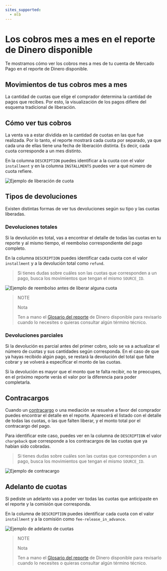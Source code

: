 ```yaml
---
sites_supported:
  - mlb
---
```


# Los cobros mes a mes en el reporte de Dinero disponible

Te mostramos cómo ver los cobros mes a mes de tu cuenta de Mercado Pago en el reporte de Dinero disponible.

## Movimientos de tus cobros mes a mes

La cantidad de cuotas que elige el comprador determina la cantidad de pagos que recibes. Por esto, la visualización de los pagos difiere del esquema tradicional de liberación.

## Cómo ver tus cobros

La venta va a estar dividida en la cantidad de cuotas en las que fue realizada. Por lo tanto, el reporte mostrará cada cuota por separado, ya que cada una de ellas tiene una fecha de liberación distinta. Es decir, cada cuota corresponde a un mes distinto. 

En la columna `DESCRIPTION` puedes identificar a la cuota con el valor `installment` y en la columna `INSTALLMENTS` puedes ver a qué número de cuota refiere.

![Ejemplo de liberación de cuota](manage-account/reports/reports-information-details/pnf-liberacion-de-cuota-bank.png)

## Tipos de devoluciones

Existen distintas formas de ver tus devoluciones según su tipo y las cuotas liberadas.

### Devoluciones totales

Si la devolución es total, vas a encontrar el detalle de todas las cuotas en tu reporte y al mismo tiempo, el reembolso correspondiente del pago completo.

En la columna `DESCRIPTION` puedes identificar cada cuota con el valor `installment` y a la devolución total como `refund`.

> Si tienes dudas sobre cuáles son las cuotas que corresponden a un pago, busca los movimientos que tengan el mismo `SOURCE_ID`.

![Ejemplo de reembolso antes de liberar alguna cuota](manage-account/reports/reports-information-details/pnf-reembolso-antes-de-liberar-bank.png)

> NOTE
>
> Nota
>
> Ten a mano el [Glosario del reporte](https://www.mercadopago[FAKER][URL][DOMAIN]/developers/es/guides/additional-content/reports/available-money/glossary) de Dinero disponible para revisarlo cuando lo necesites o quieras consultar algún término técnico.


### Devoluciones parciales

Si la devolución es parcial antes del primer cobro, solo se va a actualizar el número de cuotas y sus cantidades según corresponda. En el caso de que ya hayas recibido algún pago, se restará la devolución del total que falte cobrar y se volverá a especificar el monto de las cuotas.

Si la devolución es mayor que el monto que te falta recibir, no te preocupes, en el próximo reporte verás el valor por la diferencia para poder completarla.

## Contracargos

Cuando un [contracargo](https://www.mercadopago[FAKER][URL][DOMAIN]/developers/es/guides/additional-content/account/chargebacks) o una mediación se resuelve a favor del comprador puedes encontrar el detalle en el reporte. Aparecerá el listado con el detalle de todas las cuotas, o las que falten liberar, y el monto total por el contracargo del pago.

Para identificar este caso, puedes ver en la columna de `DESCRIPTION` el valor `chargeback` que corresponde a los contracargos de las cuotas que ya habían sido cobradas.


> Si tienes dudas sobre cuáles son las cuotas que corresponden a un pago, busca los movimientos que tengan el mismo `SOURCE_ID`.

![Ejemplo de contracargo](manage-account/reports/reports-information-details/pnf-contracargo-luego-de-liberar-bank.png)

## Adelanto de cuotas

Si pediste un adelanto vas a poder ver todas las cuotas que anticipaste en el reporte y la comisión que corresponda.

En la columna de `DESCRIPTION` puedes identificar cada cuota con el valor `installment` y a la comisión como `fee-release_in_advance`.

![Ejemplo de adelanto de cuotas](manage-account/reports/reports-information-details/pnf-adelanto-de-cuotas-bank.png)

> NOTE
>
> Nota
>
> Ten a mano el [Glosario del reporte](https://www.mercadopago[FAKER][URL][DOMAIN]/developers/es/guides/additional-content/reports/available-money/glossary) de Dinero disponible para revisarlo cuando lo necesites o quieras consultar algún término técnico.

